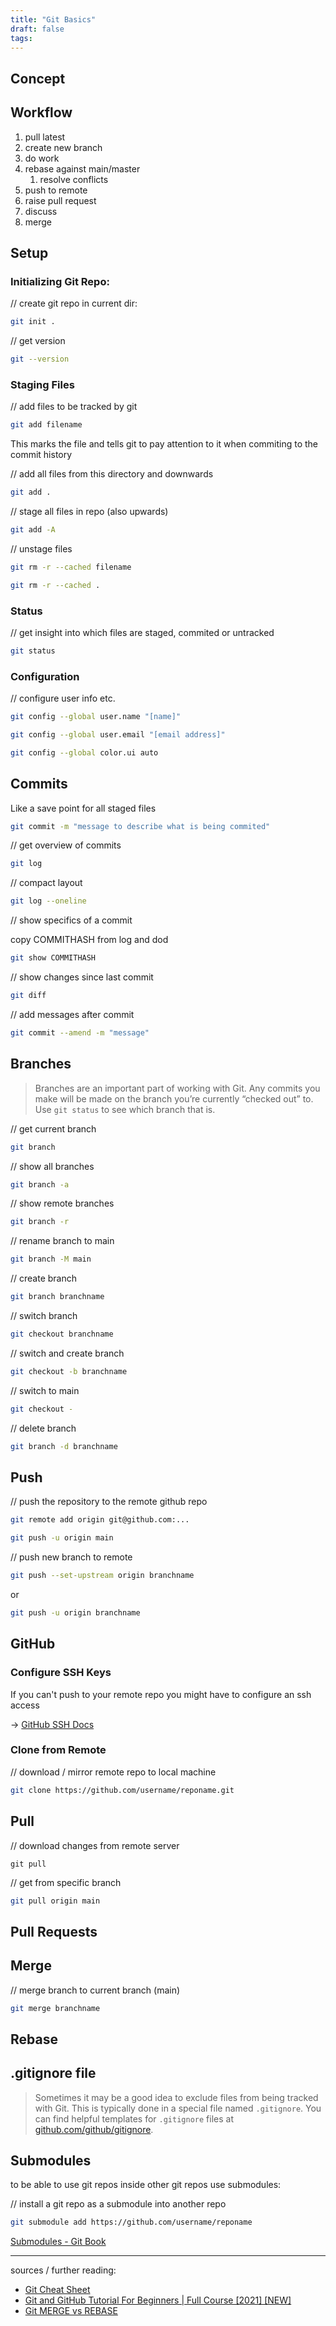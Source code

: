 ```yaml
---
title: "Git Basics"
draft: false
tags:
---
```


## Concept

## Workflow
1. pull latest
2. create new branch
3. do work
4. rebase against main/master
	1. resolve conflicts
5. push to remote
6. raise pull request
7. discuss
8. merge

## Setup
### Initializing Git Repo:
// create git repo in current dir:

```bash
git init . 
```

// get version

```bash
git --version
```

### Staging Files
// add files to be tracked by git

```bash
git add filename
```

This marks the file and tells git to pay attention to it when commiting to the commit history

// add all files from this directory and downwards

```bash
git add .
```

// stage all files in repo (also upwards)

```bash
git add -A
```

// unstage files

```bash
git rm -r --cached filename

git rm -r --cached .
```

### Status
// get insight into which files are staged, commited or untracked

```bash
git status
```

### Configuration
// configure user info etc.

```bash
git config --global user.name "[name]"

git config --global user.email "[email address]"

git config --global color.ui auto
```

## Commits
Like a save point for all staged files

```bash
git commit -m "message to describe what is being commited"
```

// get overview of commits 

```bash 
git log
```

// compact layout

```bash
git log --oneline
```

// show specifics of a commit

copy COMMITHASH from log and dod

```bash
git show COMMITHASH
```

// show changes since last commit

```bash
git diff
```

// add messages after commit

```bash
git commit --amend -m "message"
```

## Branches

> Branches are an important part of working with Git. Any commits you make will be made on the branch you’re currently “checked out” to. Use `git status` to see which branch that is.

// get current branch

```bash
git branch
```

// show all branches

```bash
git branch -a
```

// show remote branches

```bash
git branch -r
```

// rename branch to main

```bash
git branch -M main
```

// create branch

```bash
git branch branchname
```

// switch branch

```bash
git checkout branchname
```

// switch and create branch

```bash
git checkout -b branchname
```

// switch to main

```bash
git checkout -
```

// delete branch

```bash
git branch -d branchname
```

## Push
// push the repository to the remote github repo

```bash
git remote add origin git@github.com:...
```

```bash
git push -u origin main
```

// push new branch to remote

```bash
git push --set-upstream origin branchname
```

or

```bash
git push -u origin branchname 
```

## GitHub
### Configure SSH Keys
If you can't push to your remote repo you might have to configure an ssh access

-> [GitHub SSH Docs](https://docs.github.com/en/authentication/connecting-to-github-with-ssh)

### Clone from Remote
// download / mirror remote repo to local machine

```bash
git clone https://github.com/username/reponame.git
```

## Pull
// download changes from remote server 

```
git pull
```

// get from specific branch 

```bash
git pull origin main
```

## Pull Requests

## Merge
// merge branch to current branch (main)

```bash
git merge branchname
```

## Rebase

## .gitignore file

> Sometimes it may be a good idea to exclude files from being tracked with Git. This is typically done in a special file named `.gitignore`. You can find helpful templates for `.gitignore` files at [github.com/github/gitignore](https://github.com/github/gitignore).

## Submodules
to be able to use git repos inside other git repos use submodules:

// install a git repo as a submodule into another repo

```bash
git submodule add https://github.com/username/reponame
```

[Submodules - Git Book](https://git-scm.com/book/en/v2/Git-Tools-Submodules)

---

sources / further reading:
- [Git Cheat Sheet](https://training.github.com/downloads/github-git-cheat-sheet/)
- [Git and GitHub Tutorial For Beginners | Full Course [2021] [NEW]](https://www.youtube.com/watch?v=3fUbBnN_H2c)
- [Git MERGE vs REBASE](https://www.youtube.com/watch?v=CRlGDDprdOQ)

